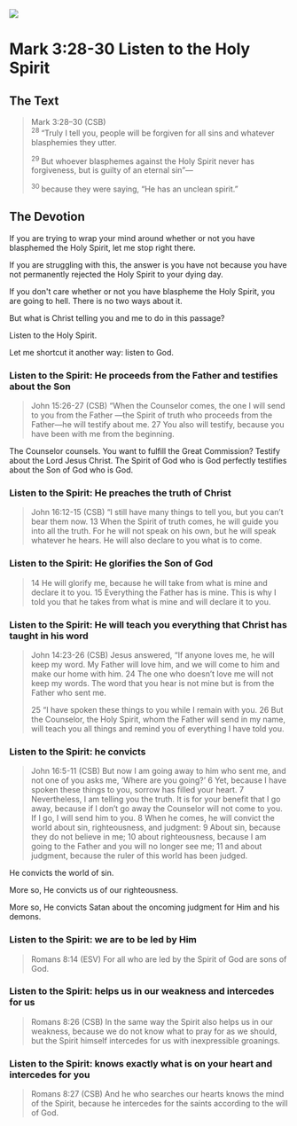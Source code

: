<img class="intro-right" src="/images/art-mark.jpg">

# Mark 3:28-30 Listen to the Holy Spirit

## The Text

>Mark 3:28–30 (CSB)  
><sup> 28 </sup> “Truly I tell you, people will be forgiven for all sins and whatever blasphemies they utter. 
>
><sup> 29 </sup> But whoever blasphemes against the Holy Spirit never has forgiveness, but is guilty of an eternal sin”—
>
><sup> 30 </sup> because they were saying, “He has an unclean spirit.”

## The Devotion

If you are trying to wrap your mind around whether or not you have blasphemed the Holy Spirit, let me stop right there.

If you are struggling with this, the answer is you have not because you have not permanently rejected the Holy Spirit to your dying day.

If you don't care whether or not you have blaspheme the Holy Spirit, you are going to hell. There is no two ways about it.

But what is Christ telling you and me to do in this passage?

Listen to the Holy Spirit.

Let me shortcut it another way: listen to God.

### Listen to the Spirit: He proceeds from the Father and testifies about the Son

>John 15:26-27 (CSB) “When the Counselor comes, the one I will send to you from the Father —the Spirit of truth who proceeds from the Father—he will testify about me. 27 You also will testify, because you have been with me from the beginning.

The Counselor counsels. You want to fulfill the Great Commission? Testify about the Lord Jesus Christ. The Spirit of God who is God perfectly testifies about the Son of God who is God.


### Listen to the Spirit: He preaches the truth of Christ

>John 16:12-15 (CSB) “I still have many things to tell you, but you can’t bear them now. 13 When the Spirit of truth comes, he will guide you into all the truth. For he will not speak on his own, but he will speak whatever he hears. He will also declare to you what is to come. 

### Listen to the Spirit: He glorifies the Son of God

>14 He will glorify me, because he will take from what is mine and declare it to you. 15 Everything the Father has is mine. This is why I told you that he takes from what is mine and will declare it to you.

### Listen to the Spirit: He will teach you everything that Christ has taught in his word

>John 14:23-26 (CSB) Jesus answered, “If anyone loves me, he will keep my word. My Father will love him, and we will come to him and make our home with him. 24 The one who doesn’t love me will not keep my words. The word that you hear is not mine but is from the Father who sent me.
>
>25 “I have spoken these things to you while I remain with you. 26 But the Counselor, the Holy Spirit, whom the Father will send in my name, will teach you all things and remind you of everything I have told you.

### Listen to the Spirit: he convicts

>John 16:5-11 (CSB) But now I am going away to him who sent me, and not one of you asks me, ‘Where are you going?’ 6 Yet, because I have spoken these things to you, sorrow has filled your heart. 7 Nevertheless, I am telling you the truth. It is for your benefit that I go away, because if I don’t go away the Counselor will not come to you. If I go, I will send him to you. 8 When he comes, he will convict the world about sin, righteousness, and judgment: 9 About sin, because they do not believe in me; 10 about righteousness, because I am going to the Father and you will no longer see me; 11 and about judgment, because the ruler of this world has been judged.

He convicts the world of sin.

More so, He convicts us of our righteousness.

More so, He convicts Satan about the oncoming judgment for Him and his demons.

### Listen to the Spirit: we are to be led by Him

>Romans 8:14 (ESV) For all who are led by the Spirit of God are sons of God.

### Listen to the Spirit: helps us in our weakness and intercedes for us

>Romans 8:26 (CSB) In the same way the Spirit also helps us in our weakness, because we do not know what to pray for as we should, but the Spirit himself intercedes for us with inexpressible groanings.

### Listen to the Spirit: knows exactly what is on your heart and intercedes for you

>Romans 8:27 (CSB) And he who searches our hearts knows the mind of the Spirit, because he intercedes for the saints according to the will of God.
